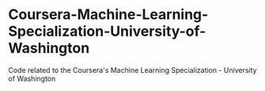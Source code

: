 # Coursera-Machine-Learning-Specialization-University-of-Washington
Code related to the Coursera's Machine Learning Specialization - University of Washington
